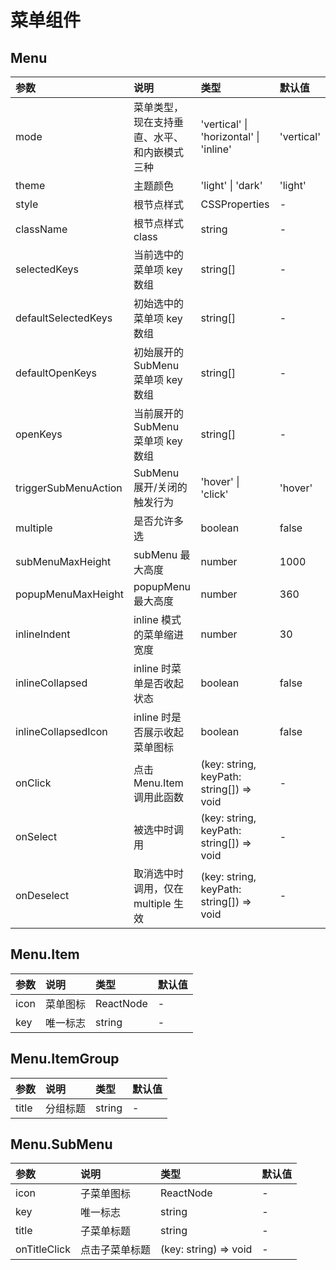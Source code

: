 # 菜单组件

## Menu

| 参数                 | 说明                                         | 类型                                   | 默认值     |
| :------------------- | :------------------------------------------- | :------------------------------------- | :--------- |
| mode                 | 菜单类型，现在支持垂直、水平、和内嵌模式三种 | 'vertical' \| 'horizontal' \| 'inline' | 'vertical' |
| theme                | 主题颜色                                     | 'light' \| 'dark'                      | 'light'    |
| style                | 根节点样式                                   | CSSProperties                          | -          |
| className            | 根节点样式class                              | string                                 | -          |
| selectedKeys         | 当前选中的菜单项 key 数组                    | string[]                               | -          |
| defaultSelectedKeys  | 初始选中的菜单项 key 数组                    | string[]                               | -          |
| defaultOpenKeys      | 初始展开的 SubMenu 菜单项 key 数组           | string[]                               | -          |
| openKeys             | 当前展开的 SubMenu 菜单项 key 数组           | string[]                               | -          |
| triggerSubMenuAction | SubMenu 展开/关闭的触发行为                  | 'hover' \| 'click'                     | 'hover'    |
| multiple             | 是否允许多选                                 | boolean                                | false      |
| subMenuMaxHeight             | subMenu 最大高度                                 | number                                  | 1000      |
| popupMenuMaxHeight             | popupMenu 最大高度                                 | number                                  | 360      |
| inlineIndent         | inline 模式的菜单缩进宽度                    | number                                   | 30         |
| inlineCollapsed      | inline 时菜单是否收起状态                    | boolean                                  | false      |
| inlineCollapsedIcon  | inline 时是否展示收起菜单图标                | boolean                                  | false      |
| onClick              | 点击 Menu.Item 调用此函数                    | (key: string, keyPath: string[]) => void | -          |
| onSelect             | 被选中时调用                                 | (key: string, keyPath: string[]) => void | -          |
| onDeselect           | 取消选中时调用，仅在 multiple 生效           | (key: string, keyPath: string[]) => void | -          |

## Menu.Item

| 参数 | 说明     | 类型      | 默认值 |
| :--- | :------- | :-------- | :----- |
| icon | 菜单图标 | ReactNode | -      |
| key  | 唯一标志 | string    | -      |

## Menu.ItemGroup

| 参数  | 说明     | 类型   | 默认值 |
| :---- | :------- | :----- | :----- |
| title | 分组标题 | string | -      |

## Menu.SubMenu

| 参数         | 说明           | 类型                  | 默认值 |
| :----------- | :------------- | :-------------------- | :----- |
| icon         | 子菜单图标     | ReactNode             | -      |
| key          | 唯一标志       | string                | -      |
| title        | 子菜单标题     | string                | -      |
| onTitleClick | 点击子菜单标题 | (key: string) => void | -      |
